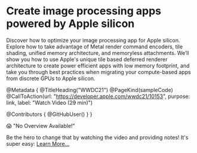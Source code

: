 # Create image processing apps powered by Apple silicon

Discover how to optimize your image processing app for Apple silicon. Explore how to take advantage of Metal render command encoders, tile shading, unified memory architecture, and memoryless attachments. We’ll show you how to use Apple's unique tile based deferred renderer architecture to create power efficient apps with low memory footprint, and take you through best practices when migrating your compute-based apps from discrete GPUs to Apple silicon.

@Metadata {
   @TitleHeading("WWDC21")
   @PageKind(sampleCode)
   @CallToAction(url: "https://developer.apple.com/wwdc21/10153", purpose: link, label: "Watch Video (29 min)")

   @Contributors {
      @GitHubUser(<replace this with your GitHub handle>)
   }
}

😱 "No Overview Available!"

Be the hero to change that by watching the video and providing notes! It's super easy:
 [Learn More…](https://wwdcnotes.com/documentation/wwdcnotes/contributing)
